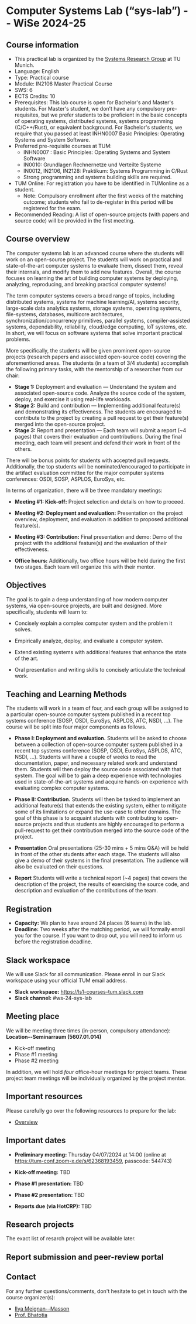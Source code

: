 # Computer Systems Lab (“sys-lab”) -- WiSe 2024-25

## Course information

- This practical lab is organized by the [Systems Research Group](https://dse.in.tum.de/) at TU Munich.
- Language: English
- Type: Practical course
- Module: IN2106 Master Practical Course
- SWS: 6
- ECTS Credits: 10
- Prerequisites: This lab course is open for Bachelor's and Master's students. For Master's student, we don’t have any compulsory pre-requisites, but we prefer students to be proficient in the basic concepts of operating systems, distributed systems, systems programming (C/C++/Rust), or equivalent background. For Bachelor's students, we require that you passed at least INHN0007 Basic Principles: Operating Systems and System Software.
- Preferred pre-requisite courses at TUM:
    -  INHN0007 : Basic Principles: Operating Systems and System Software
    -  IN0010: Grundlagen Rechnernetze und Verteilte Systeme
    -  IN0012, IN2106, IN2128: Praktikum: Systems Programming in C/Rust
    -  Strong programming and systems building skills are required.
- TUM Online: For registration you have to be identified in TUMonline as a student.
  -  Note: Compulsory enrollment after the first weeks of the matching outcome; students who fail to de-register in this period will be registered for the exam.
-  Recommended Reading: A list of open-source projects (with papers and source code) will be provided in the first meeting.

## Course overview

The computer systems lab is an advanced course where the students will work on an open-source project. The students will work on practical and state-of-the-art computer systems to evaluate them, dissect them, reveal their internals, and modify them to add new features. Overall, the course focuses on learning the art of building computer systems by deploying, analyzing, reproducing, and breaking practical computer systems! 

The term computer systems covers a broad range of topics, including distributed systems, systems for machine learning/AI, systems security, large-scale data analytics systems, storage systems, operating systems, file-systems, databases, multicore architectures, synchronization/concurrency primitives, parallel systems, compiler-assisted systems, dependability, reliability, cloud/edge computing, IoT systems, etc.  In short, we will focus on software systems that solve important practical problems. 

More specifically, the students will be given prominent open-source projects (research papers and associated open-source code) covering the aforementioned areas. The students (in a team of 3/4 students) accomplish the following primary tasks, with the mentorship of a researcher from our chair:

- **Stage 1:** Deployment and evaluation — Understand the system and associated open-source code. Analyze the source code of the system, deploy, and exercise it using real-life workloads.
- **Stage 2:** Build and contribution — Implementing additional feature(s) and demonstrating its effectiveness. The students are encouraged to contribute to the project by creating a pull request to get their feature(s) merged into the open-source project.
- **Stage 3:** Report and presentation — Each team will submit a report (~4 pages) that covers their evaluation and contributions. During the final meeting, each team will present and defend their work in front of the others.

There will be bonus points for students with accepted pull requests. Additionally, the top students will be nominated/encouraged to participate in the artifact evaluation committee for the major computer systems conferences: OSDI, SOSP, ASPLOS, EuroSys, etc.

In terms of organization, there will be three mandatory meetings:

- **Meeting #1: Kick-off:** Project selection and details on how to proceed.

- **Meeting #2: Deployment and evaluation:** Presentation on the project overview, deployment, and evaluation in addition to proposed additional feature(s).

- **Meeting #3: Contribution:** Final presentation and demo: Demo of the project with the additional feature(s) and the evaluation of their effectiveness.

- **Office hours:** Additionally, two office hours will be held during the first two stages. Each team will organize this with their mentor.


## Objectives
The goal is to gain a deep understanding of how modern computer systems, via open-source projects, are built and designed. More specifically, students will learn to:

- Concisely explain a complex computer system and the problem it solves.

- Empirically analyze, deploy, and evaluate a computer system.

- Extend existing systems with additional features that enhance the state of the art.

- Oral presentation and writing skills to concisely articulate the technical work.

## Teaching and Learning Methods
The students will work in a team of four, and each group will be assigned to a particular open-source computer system published in a recent top systems conference (SOSP, OSDI, EuroSys, ASPLOS, ATC, NSDI, …). The course will be split into four major components as follows. 

 -  **Phase I: Deployment and evaluation.** Students will be asked to choose between a collection of open-source computer system published in a recent top systems conference (SOSP, OSDI, EuroSys, ASPLOS, ATC, NSDI, …). Students will have a couple of weeks to read the documentation, paper, and necessary related work and understand them. Students will then deploy the source code associated with that system. The goal will be to gain a deep experience with technologies used in state-of-the-art systems and acquire hands-on experience with evaluating complex computer systems.

- **Phase II: Contribution.** Students will then be tasked to implement an additional feature(s) that extends the existing system, either to mitigate some of its limitations or expand the use-case to other domains. The goal of this phase is to acquaint students with contributing to open-source projects and thus students are highly encouraged to perform a pull-request to get their contribution merged into the source code of the project.

- **Presentation** Oral presentations (25-30 mins + 5 mins Q&A) will be held in front of the other students after each stage. The students will also give a demo of their systems in the final presentation. The audience will also be evaluated on their questions.

- **Report** Students will write a technical report (~4 pages) that covers the description of the project, the results of exercising the source code, and description and evaluation of the contributions of the team.

## Registration

- **Capacity:** We plan to have around 24 places (6 teams) in the lab.
- **Deadline:** Two weeks after the matching period, we will formally enroll you for the course. If you want to drop out, you will need to inform us before the registration deadline.  

## Slack workspace

We will use Slack for all communication. Please enroll in our Slack workspace using your official TUM email address.

- **Slack workspace:** https://ls1-courses-tum.slack.com
- **Slack channel:** #ws-24-sys-lab

## Meeting place


We will be meeting three times (in-person, compulsory attendance): **Location--Seminarraum (5607.01.014)**
  

- Kick-off meeting
- Phase #1 meeting
- Phase #2 meeting

In addition, we will hold *four* office-hour meetings for project teams. These project team meetings will be individually organized by the project mentor.

## Important resources

Please carefully go over the following resources to prepare for the lab:

- [Overview](docs/overview.pdf)

## Important dates

- **Preliminary meeting:** Thursday 04/07/2024 at 14:00 (online at https://tum-conf.zoom-x.de/s/62368193459, passcode: 544743)

- **Kick-off meeting:** TBD

- **Phase #1 presentation:** TBD

- **Phase #2 presentation:** TBD

- **Reports due (via HotCRP):** TBD


## Research projects
The exact list of resarch project will be available later.

## Report submission and peer-review portal


## Contact

For any further questions/comments, don't hesitate to get in touch with the course organizer(s):

- [Ilya Meignan--Masson](https://ilya-meignan--masson.me)
- [Prof. Bhatotia](https://dse.in.tum.de/bhatotia/)


